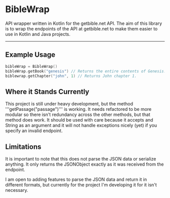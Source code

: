 # BibleWrap
API wrapper written in Kotlin for the getbible.net API. The aim of this library is to 
wrap the endpoints of the API at getbible.net to make them easier to use in Kotlin and 
Java projects. 

--------------
## Example Usage  
```kotlin
bibleWrap = BibleWrap()
bibleWrap.getBook("genesis") // Returns the entire contents of Genesis.
biblewrap.getChapter("john", 1) // Returns John chapter 1.
```

## Where it Stands Currently
This project is still under heavy development, but the method '''getPassage("passage")'''
is working. It needs refactored to be more modular so there isn't redundancy across the
other methods, but that method does work. It should be used with care because it accepts
and String as an argument and it will not handle exceptions nicely (yet) if you specify
an invalid endpoint.

## Limitations
It is important to note that this does not parse the JSON data or serialize anything. It 
only returns the JSONObject exactly as it was received from the endpoint.   

I am open to adding features to parse the JSON data and return it in different formats, 
but currently for the project I'm developing it for it isn't necessary.
